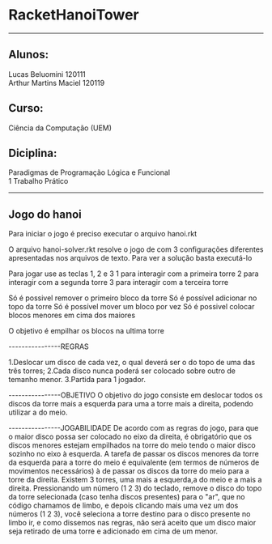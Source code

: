# RacketHanoiTower
-------------------------------------------------------

## Alunos:
Lucas Beluomini 120111 </br>
Arthur Martins Maciel 120119

## Curso:
Ciência da Computação (UEM)

## Diciplina: 
Paradigmas de Programação Lógica e Funcional  </br>
1 Trabalho Prático

-------------------------------------------------------
## Jogo do hanoi

Para iniciar o jogo é preciso executar o arquivo hanoi.rkt

O arquivo hanoi-solver.rkt resolve o jogo de com 3 configurações diferentes
apresentadas nos arquivos de texto. Para ver a solução basta executá-lo

Para jogar use as teclas 1, 2 e 3
1 para interagir com a primeira torre
2 para interagir com a segunda torre
3 para interagir com a terceira torre

Só é possivel remover o primeiro bloco da torre
Só é possível adicionar no topo da torre
Só é possível mover um bloco por vez
Só é possivel colocar blocos menores em cima dos maiores
 
O objetivo é empilhar os blocos na ultima torre

----------------REGRAS

1.Deslocar um disco de cada vez, o qual deverá ser o do topo de uma das três torres;
2.Cada disco nunca poderá ser colocado sobre outro de temanho menor.
3.Partida para 1 jogador.

----------------OBJETIVO
O objetivo do jogo consiste em deslocar todos os discos da torre mais a esquerda para uma a torre mais a direita, podendo utilizar a do meio.

----------------JOGABILIDADE
De acordo com as regras do jogo, para que o maior disco possa ser colocado
no eixo da direita, é obrigatório que os discos menores estejam empilhados 
na torre do meio tendo o maior disco sozinho no eixo à esquerda. A tarefa
de passar os discos menores da torre da esquerda para a torre do meio é
equivalente (em termos de números de movimentos necessários) à de passar os
discos da torre do meio para a torre da direita.
Existem 3 torres, uma mais a esquerda,a do meio e a mais a direita. Pressionando um número (1 2 3) do teclado, remove o disco do topo da torre selecionada (caso tenha discos presentes) 
para o "ar", que no código chamamos de limbo, e depois clicando mais uma vez um dos números (1 2 3), você seleciona a torre destino para o disco presente no limbo ir,
e como dissemos nas regras, não será aceito que um disco maior seja retirado de uma torre e adicionado em cima de um menor.

